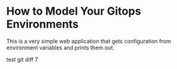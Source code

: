 # How to Model Your Gitops Environments

This is a very simple web application that gets configuration from environment variables and prints them out.

test git diff 7